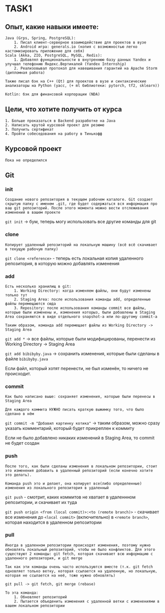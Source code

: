 # TASK1

## Опыт, какие навыки имеете:
    Java (Grps, Spring, PostgreSQL): 
        1. Писал клиент-серверное взаимодействие для проектов в вузе
        2. Android игра: generals.io (копия с возможностью легко кастомизировать приложение для себя)
    Scala (Akka, ZIO, PostgreSQL, MySQL, Redis): 
        1. Добавлял функциональности в внутреннюю базу данных Yandex и улучшал телефонию Яндекс.Вертикалей (Yandex Internship)
        2. Реализовывал протокол для навешивания гарантий на Apache Storm (дипломная работа)

    Также писал бэк на С++ (Qt) для проектов в вузе и синтаксические анализаторы на Python (yacc, (+ ml библиотеки: pytorch, tf2, sklearn))

    Kotlin: бэк для финансовой корпорации (NDA)


## Цели, что хотите получить от курса
    1. Больше проказаться в Backend разработке на Java
    2. Написать крутой курсовой проект для резюме
    3. Получить сертификат 
    4. Пройти собеседования на работу в Тинькофф
   


## Курсовой проект
    Пока не определился

## Git

### init
    Создание нового репозитория в текущем рабочем каталоге. Git создает скрытую папку с именем .git, где будет содержаться вся информация про ваш git репозиторий. После этого момента можно вести отслеживания изменений в вашем проекте
    
    
    
`git init` -> бум, теперь могу использовать все другие команды для git
            
### clone
    Копирует удаленный репозиторий на локальную машину (всё всё скачивает в текущую рабочую папку)

`git clone <reference>` - теперь есть локальная копия удаленного репозитория, в которую можно добавлять изменения

### add
    Есть несколько хранилищ в git:
        1. Working Directory: когда изменяем файлы, они будут изменены только тут
        2. Staging Area: после использования команды add, определенные файлы перемещаются сюда 
        3. Repository: после использования команды commit все файлы, которые были изменены и, изменения которыз, были добавлены в Staging Area сохраняются в виде отдельного snapshot-а или по-другому commit-а

    Таким образом, команда add перемещает файлы из Working Directory -> Staging Area

`git add *` -> все файлы, которые были модифицированы, перенести из Working Directory -> Staging Area

`git add bibibyby.java` -> сохранить изменения, которые были сделаны в файле `bibibyby.java` 

Если файл, который хотят перенести, не был изменён, то ничего не происходит.
### commit
    Как было написано выше: сохраняет изменения, которые были перенесы в Staging Area

    Для каждого коммита НУЖНО писать краткую выжимку того, что было сделано в нём 

`git commit -m "Добавил картинку котика"` -> таким образом, можно сразу указать комментарий, который будет прикреплен к коммиту 

Если не было добавлено никаких изменений в Staging Area, то commit не будет создан

### push
    После того, как были сделаны изменения в локальном репозитории, стоит это изменения добавить в удаленный репозиторий (если конечно хотите это делать). 

    Команда push это и делает, она копирует все(либо определенные) изменения из локального репозитория в удаленный

`git push` - смотрит, каких коммитов не хватает в удаленнном репозитории, и скачивает их туда

`git push origin <from (local commit)>:<to (remote branch)>` - скачивает все изменения до `<local commit>` (включительно) в `<remote branch>`, которая находится в удаленном репозитории
### pull
    Иногда в удаленном репозитории происходят изменения, поэтому нужно обновлять локальный репозиторий, чтобы не было конфликтов. Для этого существуют 2 команды: git fetch, которая скачивает всю информацию с удаленного репозитория, и git merge

    Так как эти команды очень часто используются вместе (т.к. git fetch одновляет только ветку, которая ссылается на удаленную, но локальную, которая не ссылается на неё, тоже нужно обновлять)

    git pull -> git fetch, git merge (rebase)
    
    То эта команда: 
        1. Обновляет репозиторий
        2. Пытается объеденить изменения с удаленной ветки с изменениями в вашем локальном репозитории

